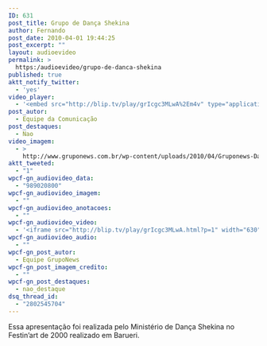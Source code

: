 ```yaml
---
ID: 631
post_title: Grupo de Dança Shekina
author: Fernando
post_date: 2010-04-01 19:44:25
post_excerpt: ""
layout: audioevideo
permalink: >
  https:/audioevideo/grupo-de-danca-shekina
published: true
aktt_notify_twitter:
  - 'yes'
video_player:
  - '<embed src="http://blip.tv/play/grIcgc3MLwA%2Em4v" type="application/x-shockwave-flash" width="630" height="384" allowscriptaccess="always" allowfullscreen="true"></embed>'
post_autor:
  - Equipe da Comunicação
post_destaques:
  - Nao
video_imagem:
  - >
    http://www.gruponews.com.br/wp-content/uploads/2010/04/Gruponews-DancaSheikFestinArt2000934-127.jpg
aktt_tweeted:
  - "1"
wpcf-gn_audiovideo_data:
  - "989020800"
wpcf-gn_audiovideo_imagem:
  - ""
wpcf-gn_audiovideo_anotacoes:
  - ""
wpcf-gn_audiovideo_video:
  - '<iframe src="http://blip.tv/play/grIcgc3MLwA.html?p=1" width="630" height="384" frameborder="0" allowfullscreen></iframe><embed type="application/x-shockwave-flash" src="http://a.blip.tv/api.swf#grIcgc3MLwA" style="display:none"></embed>'
wpcf-gn_audiovideo_audio:
  - ""
wpcf-gn_post_autor:
  - Equipe GrupoNews
wpcf-gn_post_imagem_credito:
  - ""
wpcf-gn_post_destaques:
  - nao_destaque
dsq_thread_id:
  - "2802545704"
---
```

Essa apresentação foi realizada pelo Ministério de Dança Shekina no Festin’art de 2000 realizado em Barueri.